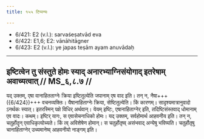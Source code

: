 ```yaml
---
title: १५५ टिप्पन्यः

---
```

- 6/421: E2 (v.l.): sarvaśeṣatvād eva
- 6/422: E1,6; E2: vānāhitāgner
- 6/423: E2 (v.l.): ye japas teṣām ayam anuvādaḥ

____________________________________________


## इष्टित्वेन तु संस्तुते होमः स्याद् अनारभ्याग्निसंयोगाद् इतरेषाम् अवाच्यत्वात् // MS_६,८.७ //

यद् उक्तम्, एषा वानाहितताग्नेः क्रिया इष्टितुल्येति जपानाम् एष वाद इति। तन् न, नैषा+++({6/424})+++
वचनव्यक्तिः। यैषानाहिताग्नेः क्रिया, सेष्टितुल्येति। किं कारणम्। सादृश्यमात्रानुवादो ऽनर्थकः स्यात्। इतरस्मिन् पक्षे विधिर् अर्थवान्। येयम् इष्टिः, एषानाहिताग्नेर् इति, तदिष्टिसंस्तवाद् धोमानाम् एव वादः। कथम्। इष्टिर् यागः, स एवासेचनाधिको होमः। यद् उक्तम्, सर्वहोमार्थ आहवनीय इति। तन् न, चतुर्होतॄन् एवाधिकृत्योच्यते। किं त्व् अविशेषेण होमान्। स चतुर्होतृष्व् असंभवाद् अन्येषु भविष्यति। चतुर्होतृषु चानाहिताग्नेर् उच्यमानेष्व् आहवनीयो नाङ्गम् इति।
